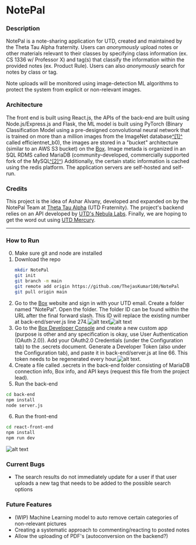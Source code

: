 # NotePal
### Description
NotePal is a note-sharing application for UTD, created and maintained by the Theta Tau Alpha fraternity. Users can *anonymously* upload notes or other materials relevant to their classes by specifying class information (ex. CS 1336 w/ Professor X) and tag(s) that classify the information within the provided notes (ex. Product Rule). Users can also *anonymously* search for notes by class or tag.

Note uploads will be monitored using image-detection ML algorithms to protect the system from explicit or non-relevant images.

### Architecture
The front end is built using React.js, the APIs of the back-end are built using Node.js/Express.js and Flask, the ML model is built using PyTorch (Binary Classification Model using a pre-designed convolutional neural network that is trained on more than a million images from the ImageNet database[^\[1\]^](https://www.mathworks.com/help/deeplearning/ref/efficientnetb0.html) called efficientnet_b0), the images are stored in a "bucket" architecture (similar to an AWS S3 bucket) on the [Box](https://Box.com). Image metada is organized in an SQL RDMS called MariaDB (community-developed, commercially supported fork of the MySQL[^\[2\]^](https://www2.computerworld.com.au/article/457551/dead_database_walking_mysql_creator_why_future_belongs_mariadb/)) Additionally, the certain static information is cached using the redis platform. The application servers are self-hosted and self-run.

### Credits
This project is the idea of Ashar Alvany, developed and expanded on by the NotePal Team at [Theta Tau Alpha](https://www.ttautd.com) (UTD Fraternity). The project's backend relies on an API developed by [UTD's Nebula Labs](https://www.utdnebula.com/). Finally, we are hoping to get the word out using [UTD Mercury](https://utdmercury.com/).

---
### How to Run
0. Make sure git and node are installed
1. Download the repo
    ```bash
    mkdir NotePal
    git init
    git branch -m main
    git remote add origin https://github.com/ThejasKumar100/NotePal
    git pull origin main
    ```
2. Go to the [Box](https://www.box.com) website and sign in with your UTD email. Create a folder named "NotePal". Open the folder. The folder ID can be found within the URL after the final forward slash. This ID will replace the existing number at back-end/server.js line 274.![alt text](read-me-images/image.png)![alt text](read-me-images/image-1.png)
3. Go to the [Box Developer Console](https://utdallas.app.box.com/developers/console) and create a new custom app (purpose is other and any specification is okay, use User Authentication (OAuth 2.0)). Add your OAuth2.0 Credentials (under the Configuration tab) to the .secrets document. Generate a Developer Token (also under the Configuration tab), and paste it in back-end/server.js at line 66. This token needs to be regenerated every hour.![alt text](read-me-images/image-2.png).
4. Create a file called .secrets in the back-end folder consisting of MariaDB connection info, Box info, and API keys (request this file from the project lead).
5. Run the back-end 
```bash
cd back-end
npm install
node server.js
```
6. Run the front-end
```bash
cd react-front-end
npm install
npm run dev
```
![alt text](read-me-images/image-3.png)

### Current Bugs

- The search results do not immediately update for a user if that user uploads a new tag that needs to be added to the possible search options

### Future Features

- (WIP) Machine Learning model to auto remove certain categories of non-relevant pictures
- Creating a systematic approach to commenting/reacting to posted notes
- Allow the uploading of PDF's (autoconversion on the backend?)